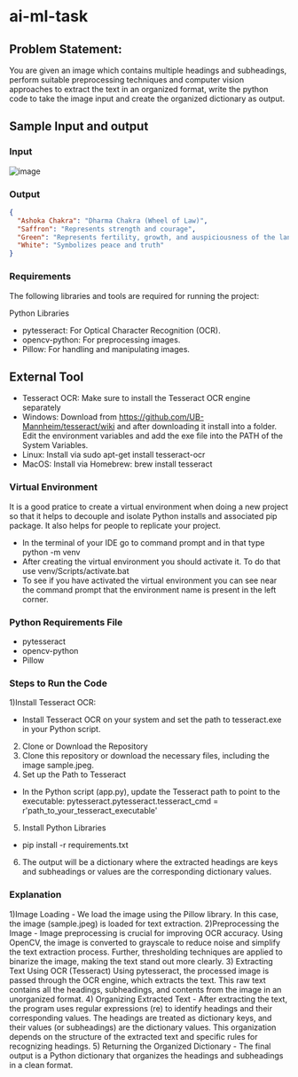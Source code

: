 # ai-ml-task

## Problem Statement:
You are given an image which contains multiple headings and subheadings, perform suitable preprocessing techniques and computer vision approaches to extract the text in an organized format, write the python code to take the image input and create the organized dictionary as output. 

## Sample Input and output
### Input 
![image](https://github.com/user-attachments/assets/e5695bba-0dfa-4144-8c09-1cabf8096b3e)
### Output
```json
{
  "Ashoka Chakra": "Dharma Chakra (Wheel of Law)",
  "Saffron": "Represents strength and courage",
  "Green": "Represents fertility, growth, and auspiciousness of the land",
  "White": "Symbolizes peace and truth"
}
```


### Requirements
The following libraries and tools are required for running the project:

Python Libraries
- pytesseract: For Optical Character Recognition (OCR).
- opencv-python: For preprocessing images.
- Pillow: For handling and manipulating images.
## External Tool
- Tesseract OCR: Make sure to install the Tesseract OCR engine separately
- Windows: Download from https://github.com/UB-Mannheim/tesseract/wiki and after downloading it install into a folder. Edit the environment variables and add the exe file into the PATH of the System Variables.
- Linux: Install via sudo apt-get install tesseract-ocr
- MacOS: Install via Homebrew: brew install tesseract
### Virtual Environment 
It is a good pratice to create a virtual environment when doing a new project so that it  helps to  decouple and isolate Python installs and associated pip package. It also helps for people to replicate your project.
- In the terminal of your IDE go to command prompt and in that type python -m venv <virtual-environment-name>
- After creating the virtual environment you should activate it. To do that use venv/Scripts/activate.bat
- To see if you have activated the virtual environment you can see near the command prompt that the environment name is present in the left corner.
### Python Requirements File
- pytesseract
- opencv-python
- Pillow
### Steps to Run the Code
1)Install Tesseract OCR:
- Install Tesseract OCR on your system and set the path to tesseract.exe in your Python script.
2) Clone or Download the Repository
3) Clone this repository or download the necessary files, including the image sample.jpeg.
4) Set up the Path to Tesseract
- In the Python script (app.py), update the Tesseract path to point to the executable:
pytesseract.pytesseract.tesseract_cmd = r'path_to_your_tesseract_executable'
5) Install Python Libraries
- pip install -r requirements.txt
6) The output will be a dictionary where the extracted headings are keys and subheadings or values are the corresponding dictionary values.
### Explanation
1)Image Loading - We load the image using the Pillow library. In this case, the image (sample.jpeg) is loaded for text extraction.
2)Preprocessing the Image - Image preprocessing is crucial for improving OCR accuracy. Using OpenCV, the image is converted to grayscale to reduce noise and simplify the text extraction process. Further, thresholding techniques are applied to binarize the image, making the text stand out more clearly.
3) Extracting Text Using OCR (Tesseract)
Using pytesseract, the processed image is passed through the OCR engine, which extracts the text. This raw text contains all the headings, subheadings, and contents from the image in an unorganized format.
4) Organizing Extracted Text - After extracting the text, the program uses regular expressions (re) to identify headings and their corresponding values. The headings are treated as dictionary keys, and their values (or subheadings) are the dictionary values. This organization depends on the structure of the extracted text and specific rules for recognizing headings.
5) Returning the Organized Dictionary - The final output is a Python dictionary that organizes the headings and subheadings in a clean format.

